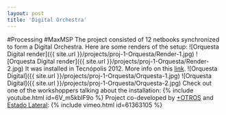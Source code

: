 ```yaml
---
layout: post
title: 'Digital Orchestra'
---
```

#Processing #MaxMSP
The project consisted of 12 netbooks synchronized to form a Digital Orchestra. Here are some renders of the setup:
![Orquesta Digital render]({{ site.url }}/projects/proj-1-Orquesta/Render-1.jpg)
![Orquesta Digital render]({{ site.url }}/projects/proj-1-Orquesta/Render-2.jpg)
It was installed in Tecnópolis 2012. More info on this [link](https://www.educ.ar/recursos/110644/orquesta-digital-musica-con-netbooks).
![Orquesta Digital]({{ site.url }}/projects/proj-1-Orquesta/Orquesta-1.jpg)
![Orquesta Digital]({{ site.url }}/projects/proj-1-Orquesta/Orquesta-2.jpg)
Check out one of the workshoppers talking about the installation:
{% include youtube.html id=6V_m5kbIF9o %}
Project co-developed by [+OTROS](http://masotros.com/) and [Estado Lateral](http://estadolateral.net/):
{% include vimeo.html id=61363105 %}

